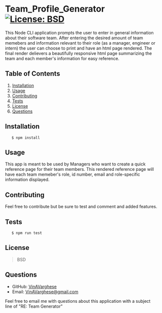# Team_Profile_Generator [![License: BSD](https://img.shields.io/badge/License-BSD%203--Clause-blue.svg)](https://opensource.org/licenses/BSD-3-Clause)
  This Node CLI application prompts the user to enter in general information about their software team. After entering the desired amount of team memebers and information relevant to their role (as a manager, engineer or intern) the user can choose to print and have an html page rendered. The final render delievers a beautifully responsive html page summarizing the team and each member's information for easy reference. 
  ## Table of Contents
  1. [Installation](#Installation)
  2. [Usage](#Usage)
  3. [Contributing](#Contributing)
  4. [Tests](#Tests)
  5. [License](#License)
  6. [Questions](#Questions)
  ## Installation
       $ npm install 
  ## Usage
  This app is meant to be used by Managers who want to create a quick reference page for their team members. This rendered reference page will have each team memeber's role, id number, email and role-specific information displayed.
  ## Contributing
  Feel free to contribute but be sure to test and comment and added features.
  ## Tests
       $ npm run test
  ## License
  >BSD 
  ## Questions

  * GitHub: [VinAVarghese](https://github.com/VinAVarghese)
  * Email: [VinAVarghese@gmail.com](mailto:VinAVarghese@gmail.com)
  
  Feel free to email me with questions about this application with a subject line of "RE: Team Generator"

